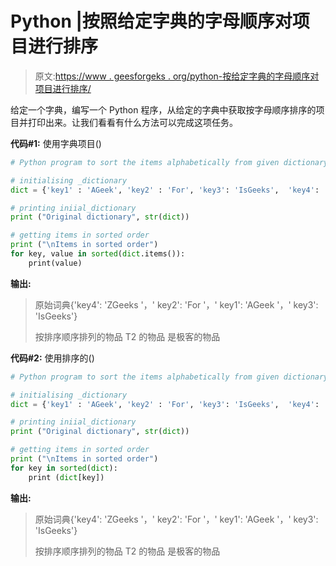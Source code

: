 # Python |按照给定字典的字母顺序对项目进行排序

> 原文:[https://www . geesforgeks . org/python-按给定字典的字母顺序对项目进行排序/](https://www.geeksforgeeks.org/python-sort-the-items-alphabetically-from-given-dictionary/)

给定一个字典，编写一个 Python 程序，从给定的字典中获取按字母顺序排序的项目并打印出来。让我们看看有什么方法可以完成这项任务。

**代码#1:** 使用字典项目()

```py
# Python program to sort the items alphabetically from given dictionary

# initialising _dictionary 
dict = {'key1' : 'AGeek', 'key2' : 'For', 'key3': 'IsGeeks',  'key4': 'ZGeeks'} 

# printing iniial_dictionary 
print ("Original dictionary", str(dict)) 

# getting items in sorted order 
print ("\nItems in sorted order") 
for key, value in sorted(dict.items()): 
    print(value) 
```

**输出:**

> 原始词典{'key4': 'ZGeeks '，' key2': 'For '，' key1': 'AGeek '，' key3': 'IsGeeks'}
> 
> 按排序顺序排列的物品
> T2 的物品
> 是极客的物品

**代码#2:** 使用排序的()

```py
# Python program to sort the items alphabetically from given dictionary

# initialising _dictionary 
dict = {'key1' : 'AGeek', 'key2' : 'For', 'key3': 'IsGeeks',  'key4': 'ZGeeks'} 

# printing iniial_dictionary 
print ("Original dictionary", str(dict)) 

# getting items in sorted order 
print ("\nItems in sorted order") 
for key in sorted(dict): 
    print (dict[key]) 
```

**输出:**

> 原始词典{'key4': 'ZGeeks '，' key2': 'For '，' key1': 'AGeek '，' key3': 'IsGeeks'}
> 
> 按排序顺序排列的物品
> T2 的物品
> 是极客的物品
